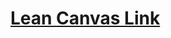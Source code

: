 # [Lean Canvas Link](https://docs.google.com/presentation/d/1aiJ-jrKgXg_tHsGOno9zIPgYjbaASHw92_nTWt-3Y4o/edit?usp=sharing)
